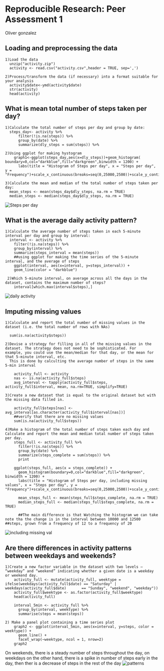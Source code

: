 # Reproducible Research: Peer Assessment 1
Oliver gonzalez

## Loading and preprocessing the data
```{r}
1)Load the data
  unzip("activity.zip")
  activity <- read.csv("activity.csv",header = TRUE, sep=',')

2)Process/transform the data (if necessary) into a format suitable for your analysis
  activity$date<-ymd(activity$date)
  str(activity)
  head(activity)
```
## What is mean total number of steps taken per day?
```{r}
1)Calculate the total number of steps per day and group by date:
  steps_day<- activity %>%
      filter(!is.na(steps)) %>%
      group_by(date) %>%
      summarize(dly_steps = sum(steps)) %>%
    
2)Using ggplot for making hystogram    
    graph1<-ggplot(steps_day,aes(x=dly_steps))+geom_histogram( boundary=0,col="darkblue",fill="darkgreen",binwidth = 1200) +
      labs(title = "Histogram of Steps per day", x = "Steps per day", y =  "Frequency")+scale_x_continuous(breaks=seq(0,25000,2500))+scale_y_continuous(breaks=seq(0,26,2))
 
3)Calculate the mean and median of the total number of steps taken per day:
  mean_steps <- mean(steps_day$dly_steps, na.rm = TRUE)
  median_steps <- median(steps_day$dly_steps, na.rm = TRUE)
``` 
![Steps per day](instructions_fig/graph1.png) 
 
## What is the average daily activity pattern?
```{r}
1)Calculate the average number of steps taken in each 5-minute interval per day and group by interval:
  interval <- activity %>%
    filter(!is.na(steps)) %>%
    group_by(interval) %>%
    summarize(steps_interval = mean(steps))
    ##using ggplot for making the time series of the 5-minute interval, and the average of steps
    ggplot(interval, aes(x=interval, y=steps_interval)) +
    geom_line(color = "darkblue")
  
 2)Which 5-minute interval, on average across all the days in the dataset, contains the maximum number of steps?
    interval[which.max(interval$steps),]
```
![daily activity](instructions_fig/graph2.png) 

## Imputing missing values
```{r}  
1)Calculate and report the total number of missing values in the dataset (i.e. the total number of rows with NAs)

  sum(is.na(activity$steps))
  
2)Devise a strategy for filling in all of the missing values in the dataset. The strategy does not need to be sophisticated. For           example, you could use the mean/median for that day, or the mean for that 5-minute interval, etc.  
  This is done by calculting the average number of steps in the same 5-min interval

    activity_full <- activity
    nas <- is.na(activity_full$steps)
    avg_interval <- tapply(activity_full$steps, activity_full$interval, mean, na.rm=TRUE, simplify=TRUE)
    
3)Create a new dataset that is equal to the original dataset but with the missing data filled in.

    activity_full$steps[nas] <- avg_interval[as.character(activity_full$interval[nas])]
    ##verify that there are no missing values
    sum(is.na(activity_full$steps))
    
4)Make a histogram of the total number of steps taken each day and Calculate and report the mean and median total number of steps taken per day.    
    steps_full <- activity_full %>%
      filter(!is.na(steps)) %>%
      group_by(date) %>%
      summarize(steps_complete = sum(steps)) %>%
      print

    ggplot(steps_full, aes(x = steps_complete)) +
      geom_histogram(boundary=0,col="darkblue",fill="darkgreen", binwidth = 1200) +
      labs(title = "Histogram of Steps per day, including missing values", x = "Steps per day", y =      "Frequency")+scale_x_continuous(breaks=seq(0,25000,2500))+scale_y_continuous(breaks=seq(0,26,2))
      
      mean_steps_full <- mean(steps_full$steps_complete, na.rm = TRUE)
      median_steps_full <- median(steps_full$steps_complete, na.rm = TRUE)

      ##The main difference is that Watching the histogram we can take note tha the change is in the interval between 10000 and 12500         ##steps, grown from a frequency of 12 to a frequency of 20            
```
![including missing val](instructions_fig/Graph3.png) 

## Are there differences in activity patterns between weekdays and weekends?
```{r}  
1)Create a new factor variable in the dataset with two levels – “weekday” and “weekend” indicating whether a given date is a weekday or weekend day.
    activity_full <- mutate(activity_full, weektype = ifelse(weekdays(activity_full$date) == "Saturday" | weekdays(activity_full$date)       == "Sunday", "weekend", "weekday"))
    activity_full$weektype <- as.factor(activity_full$weektype)
    head(activity_full)

    interval_5min <- activity_full %>%
      group_by(interval, weektype) %>%
      summarise(steps = mean(steps))
      
2) Make a panel plot containing a time series plot
    graph2 <- ggplot(interval_5min, aes(x=interval, y=steps, color = weektype)) +
      geom_line() +
      facet_wrap(~weektype, ncol = 1, nrow=2)
    graph2
```
On weekends, there is a steady number of steps throughout the day, on weekdays on the other hand, there is a spike in number of steps early in the day, then ther is a decrease of steps in the rest of the day
![patterns](instructions_fig/Graph4.png) 
 
